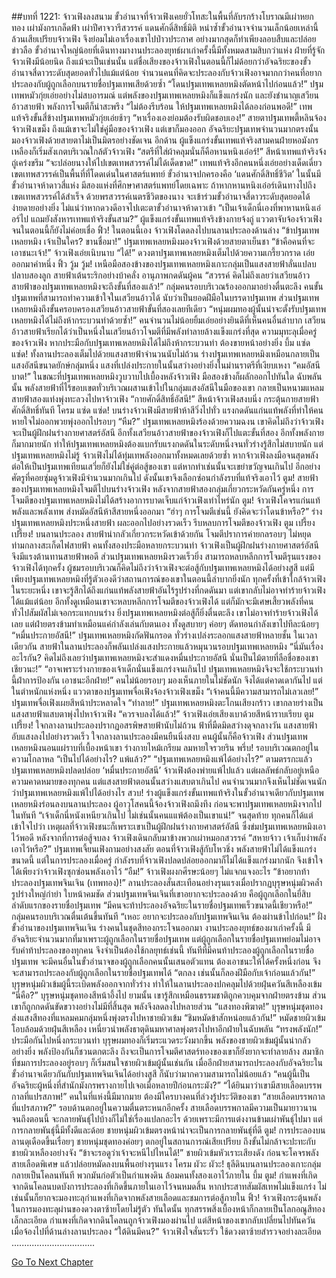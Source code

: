 ##บทที่ 1221: จ้าวเฟิงลงสนาม
ขั้วอำนาจที่จ้าวเฟิงเคยยั่วโทสะในพื้นที่ลับรกร้างโบราณมีเผ่าหยกทอง เผ่ามังกรเกล็ดฟ้า เผ่าปีศาจวารีสวรรค์ แดนศักดิ์สิทธิ์มิติ
หนำซ้ำขั้วอำนาจจำนวนเล็กน้อยเหล่านี้ล้วนเสียเปรียบจ้าวเฟิง จึงย่อมไม่เอาเรื่องเขาไปป่าวประกาศ อย่างมากสุดก็ทำเพียงลอบสืบและปล่อยข่าวลือ
ขั้วอำนาจใหญ่น้อยที่เดินทางมางานประลองยุทธ์ผาเก่าครั้งนี้มีทั้งหมดสามสิบกว่าแห่ง ฝ่ายที่รู้จักจ้าวเฟิงมีน้อยนิด
ถึงแม้จะเป็นเช่นนั้น แต่ชื่อเสียงของจ้าวเฟิงในตอนนี้ก็ไม่ด้อยกว่าอัจฉริยะของขั้วอำนาจสี่ดาวระดับสุดยอดทั่วไปแม้แต่น้อย
จำนวนคนที่คิดจะประลองกับจ้าวเฟิงอาจมากกว่าคนที่อยากประลองกับผู้ถูกเลือกบนรายชื่อปฐมเทพเสียด้วยซ้ำ
“โดนปฐมเทพเหลยหมิงตัดหน้าไปก่อนแล้ว!”
ปฐมเทพหมัวกุ่ยเอ่ยอย่างไม่สบอารมณ์
แต่พลังของปฐมเทพเหลยหมิงก็แข็งแกร่งนัก และยังชำนาญเสวียนอ้าวสายฟ้า พลังการโจมตีก็น่าสะพรึง
“ไม่ต้องรีบร้อน ให้ปฐมเทพเหลยหมิงได้ลองก่อนพอดี!”
เทพแท้จริงขั้นสี่ข้างปฐมเทพหมัวกุ่ยเอ่ยช้าๆ
“หาเรื่องเองย่อมต้องรับผิดชอบเอง!”
สายตาปฐมเทพตี้หลินจ้องจ้าวเฟิงเขม็ง
ถึงแม้เขาจะไม่ใช่คู่มือของจ้าวเฟิง แต่เขาก็มองออก อัจฉริยะปฐมเทพจำนวนมากตรงนั้นมองจ้าวเฟิงด้วยสายตาไม่เป็นมิตรอย่างชัดเจน
อีกด้าน ผู้แข็งแกร่งขั้นเทพแท้จริงสามคนฝ่ายหอมังกรเหลืองก็เริ่มสังเกตบริเวณใกล้ตัวจ้าวเฟิง
“สตรีที่ใส่ผ้าคลุมนั่นก็คือหานหนิงเอ๋อร์!”
สีหน้าเทพแท้จริงจ้งถู่เคร่งขรึม
“จะปล่อยนางให้ไปเขตเทพสวรรค์ไม่ได้เด็ดขาด!”
เทพแท้จริงอีกคนหนึ่งเอ่ยอย่างเด็ดเดี่ยว
เขตเทพสวรรค์เป็นพื้นที่ที่โดดเด่นในศาสตร์แพทย์ ขั้วอำนาจปกครองคือ ‘แดนศักดิ์สิทธิ์ชีวิต’ ในนั้นมีขั้วอำนาจห้าดาวสี่แห่ง มีสองแห่งที่ศึกษาศาสตร์แพทย์โดยเฉพาะ
ถ้าหากหานหนิงเอ๋อร์เดินทางไปถึงเขตเทพสวรรค์ได้สำเร็จ ด้วยพรสวรรค์เนตรชีวิตของนาง จะเข้าร่วมขั้วอำนาจสี่ดาวระดับสุดยอดได้ง่ายดายอย่างยิ่ง ไม่แน่ว่าหากดวงดีอาจไปเตะตาขั้วอำนาจห้าดาวเข้า
“เป็นเจ้าเด็กนี่เองที่พาหานหนิงเอ๋อร์ไป แถมยังสังหารเทพแท้จริงขั้นสาม?”
ผู้แข็งแกร่งขั้นเทพแท้จริงข้างกายจ้งถู่ แววตาจับจ้องจ้าวเฟิง จนในตอนนี้ก็ยังไม่ค่อยเชื่อ
ฟิ้ว!
ในตอนนี้เอง จ้าวเฟิงโดดลงไปบนลานประลองด้านล่าง
“ข้าปฐมเทพเหลยหมิง เจ้าเป็นใคร? ขานชื่อมา!”
ปฐมเทพเหลยหมิงมองจ้าวเฟิงด้วยสายตาเย็นชา
“ข้าคือคนที่จะเอาชนะเจ้า!”
จ้าวเฟิงเอ่ยเนิบนาบ
“ได้!”
ดวงตาปฐมเทพเหลยหมิงเต็มไปด้วยความเกรี้ยวกราด เอ่ยออกมาคำหนึ่ง
ฟิ้ว วู้ม วู้ม!
เหนือมือสองข้างของปฐมเทพเหลยหมิงเกาะกลุ่มเป็นแสงสายฟ้าลั่นแปลบปลาบสองลูก สายฟ้าเต้นระริกอย่างบ้าคลั่ง อานุภาพกดดันผู้คน
“สวรรค์ คิดไม่ถึงเลยว่าเสวียนอ้าวสายฟ้าของปฐมเทพเหลยหมิงจะถึงขั้นที่สองแล้ว!”
กลุ่มคนรอบบริเวณร้องออกมาอย่างตื่นตะลึง
คนขั้นปฐมเทพที่สามารถทำความเข้าใจในเสวียนอ้าวได้ นับว่าเป็นยอดฝีมือในบรรดาปฐมเทพ ส่วนปฐมเทพเหลยหมิงถึงขั้นครอบครองเสวียนอ้าวสายฟ้าขั้นที่สองเลยทีเดียว
“หนุ่มผมทองผู้นั้นน่าจะตั้งรับปฐมเทพเหลยหมิงได้ไม่ถึงห้ากระบวนท่าด้วยซ้ำ!”
คนจำนวนไม่น้อยยิ้มเอ่ยอย่างยินดีที่เห็นคนอื่นลำบาก
เสวียนอ้าวสายฟ้าเรียกได้ว่าเป็นหนึ่งในเสวียนอ้าวโจมตีที่มีพลังทำลายล้างแข็งแกร่งที่สุด
ความมุทะลุเมื่อครู่ของจ้าวเฟิง หากประมือกับปฐมเทพเหลยหมิงได้ไม่ถึงห้ากระบวนท่า ต้องขายหน้าอย่างยิ่ง
บึ้ม แซ่ด แซ่ด!
ทั้งลานประลองเต็มไปด้วยแสงสายฟ้าจำนวนนับไม่ถ้วน
ร่างปฐมเทพเหลยหมิงเหมือนกลายเป็นแสงอัสนีขนาดยักษ์กลุ่มหนึ่ง แสงที่เปล่งประกายในนั้นสว่างอย่างยิ่งในม่านราตรีที่เงียบเหงา
“คมอัสนีบาต!”
ในขณะที่ปฐมเทพเหลยหมิงวูบวาบไปเบื้องหลังจ้าวเฟิง มือสองข้างก็ผลักออกไปทันใด
ฉับพลันนั้น พลังสายฟ้าที่ไร้ขอบเขตทั่วบริเวณผสานเข้าไปในกลุ่มแสงอัสนีในมือของเขา กลายเป็นหนามแหลมสายฟ้าสองแท่งพุ่งทะลวงไปหาจ้าวเฟิง
“กายศักดิ์สิทธิ์อัสนี!”
สีหน้าจ้าวเฟิงสงบนิ่ง กระตุ้นกายสายฟ้าศักดิ์สิทธิ์ทันที
โครม แซ่ด แซ่ด!
บนร่างจ้าวเฟิงมีสายฟ้าห้าสีวิ่งไปทั่ว แรงกดดันแก่นแท้พลังที่ทำให้คนหายใจไม่ออกพวยพุ่งออกไปรอบๆ
“หืม?”
ปฐมเทพเหลยหมิงร้องด้วยความฉงน
เขาคิดไม่ถึงว่าจ้าวเฟิงจะเป็นผู้ฝึกฝนร่างกายศาสตร์อัสนี อีกทั้งเสวียนอ้าวสายฟ้าของจ้าวเฟิงก็ไปแตะขั้นที่สอง
อีกทั้งพลังกายก็มากมายนัก ทำให้ปฐมเทพเหลยหมิงต้องแบกรับแรงกดดันในระดับหนึ่งจนทั่วร่างรู้สึกไม่สบายนัก
แต่ปฐมเทพเหลยหมิงไม่รู้ จ้าวเฟิงไม่ได้ทุ่มเทพลังออกมาทั้งหมดเลยด้วยซ้ำ
หากจ้าวเฟิงลงมือจนสุดพลัง ต่อให้เป็นปฐมเทพเทียนเสวี่ยก็ยังไม่ใช่คู่ต่อสู้ของเขา แต่หากทำเช่นนั้นจะเขย่าขวัญจนเกินไป
อีกอย่าง ศัตรูที่คอยซุ่มดูจ้าวเฟิงมีจำนวนมากเกินไป ดังนั้นเขาจึงเลือกซ่อนกำลังรบที่แท้จริงเอาไว้
ตูม!
สายฟ้าของปฐมเทพเหลยหมิงโจมตีไปบนร่างจ้าวเฟิง
หลังจากสายฟ้าสองกลุ่มเกี่ยวกระหวัดกันครู่หนึ่ง การโจมตีของปฐมเทพเหลยหมิงไม่ได้สร้างอาการบาดเจ็บแก่จ้าวเฟิงเท่าไหร่นัก
ตูม!
จ้าวเฟิงโคจรแก่นแท้พลังและพลังเทพ ส่งหมัดอัสนีห้าสีสายหนึ่งออกมา
“ฮ่าๆ การโจมตีเช่นนี้ ยังคิดจะว่าโดนข้าหรือ?”
ร่างปฐมเทพเหลยหมิงประหนึ่งสายฟ้า ผละออกไปอย่างรวดเร็ว รีบหลบการโจมตีของจ้าวเฟิง
ตูม เปรี้ยง เปรี้ยง!
บนลานประลอง สายฟ้าน่ากลัวเกี่ยวกระหวัดเข้าด้วยกัน โจมตีปราการค่ายกลรอบๆ ไม่หยุด
ท่ามกลางสะเก็ดไฟสายฟ้า คนทั้งสองประมือหลายกระบวนท่า
จ้าวเฟิงเป็นผู้ฝึกฝนร่างกายศาสตร์อัสนี จึงมีแรงต้านทานสายฟ้าพอดี
ส่วนปฐมเทพเหลยหมิงรวดเร็วยิ่ง สามารถหลบหลีกการโจมตีรุนแรงของจ้าวเฟิงได้ทุกครั้ง
ผู้ชมรอบบริเวณก็คิดไม่ถึงว่าจ้าวเฟิงจะต่อสู้กับปฐมเทพเหลยหมิงได้อย่างสูสี
แต่มีเพียงปฐมเทพเหลยหมิงที่รู้ตัวเองดีว่าสถานการณ์ของเขาในตอนนี้ลำบากยิ่งนัก
ทุกครั้งที่เข้าใกล้จ้าวเฟิงในระยะหนึ่ง เขาจะรู้สึกได้ถึงแก่นแท้พลังสายฟ้าอันไร้รูปร่างที่กดดันมา แต่เขากลับไม่อาจทำร้ายจ้าวเฟิงได้แม้แต่น้อย
อีกทั้งดูเหมือนเขาจะหลบหลีกการโจมตีของจ้าวเฟิงได้ แต่ก็มักจะมีเศษเสี้ยวพลังที่คนทั่วไปสัมผัสไม่เจอกระแทกบนร่าง
ยิ่งปฐมเทพเหลยหมิงต่อสู้ก็ยิ่งตื่นตะลึง เขาไม่อาจทำร้ายจ้าวเฟิงได้เลย
แต่ฝ่ายตรงข้ามทำเหมือนแค่กำลังเล่นกับตนเอง ทั้งดูสบายๆ ค่อยๆ ตัดทอนกำลังเขาไปทีละน้อยๆ
“หมื่นประกายอัสนี!”
ปฐมเทพเหลยหมิงกัดฟันกรอด ทั่วร่างเปล่งระลอกแสงสายฟ้าหลายชั้น
ในเวลาเดียวกัน สายฟ้าในลานประลองก็พลันเปล่งแสงประกายแล้วหมุนวนรอบปฐมเทพเหลยหมิง
“นี่มันเรื่องอะไรกัน? คิดไม่ถึงเลยว่าปฐมเทพเหลยหมิงจะสำแดงหมื่นประกายอัสนี นั่นเป็นไม้ตายที่ลือชื่อของเขาเชียวนะ!”
“อาจเพราะร่างกายของเจ้าเด็กนั่นแข็งแกร่งจนเกินไป ปฐมเทพเหลยหมิงจึงจะใช้กระบวนท่านี้ฝ่าการป้องกัน เอาชนะอีกฝ่าย!”
คนไม่น้อยรอบๆ มองเห็นภายในไม่ชัดนัก จึงได้แต่คาดเดากันไป
แต่ในตำหนักแห่งหนึ่ง แววตาของปฐมเทพจื่อเฟิงจ้องจ้าวเฟิงเขม็ง
“เจ้าคนนี้มีความสามารถไม่เลวเลย!”
ปฐมเทพจื่อเฟิงเผยสีหน้าประหลาดใจ
“ทำลาย!”
ปฐมเทพเหลยหมิงตะโกนเสียงกร้าว เขากลายร่างเป็นแสงสายฟ้าแสบตาพุ่งไปหาจ้าวเฟิง
“ควรจบลงได้แล้ว!”
จ้าวเฟิงเอ่ยเสียงเบาด้วยสีหน้าราบเรียบ
ตูม เปรี้ยง!
ใจกลางลานประลองปรากฏอสรพิษสายฟ้านับไม่ถ้วน ฟ้าที่มืดมิดสว่างดุจกลางวัน
แสงสายฟ้าอับแสงลงไปอย่างรวดเร็ว ใจกลางลานประลองมีคนยืนนิ่งสงบ คนผู้นั้นก็คือจ้าวเฟิง
ส่วนปฐมเทพเหลยหมิงนอนแผ่ราบที่เบื้องหน้าเขา ร่างกายไหม้เกรียม ลมหายใจรวยริน
พรึ่บ!
รอบบริเวณตกอยู่ในความโกลาหล
“เป็นไปได้อย่างไร? แพ้แล้ว?”
“ปฐมเทพเหลยหมิงแพ้ได้อย่างไร?”
ตามตรรกะแล้ว ปฐมเทพเหลยหมิงปลดปล่อย ‘หมื่นประกายอัสนี’ จ้าวเฟิงต้องพ่ายแพ้ไปแล้ว แต่ผลลัพธ์กลับอยู่เหนือความคาดหมายของทุกคน
แต่แสงสายฟ้าตอนนั้นสว่างแสบตาเกินไป คนจำนวนมากจึงเห็นไม่ชัดเจนนักว่าปฐมเทพเหลยหมิงแพ้ไปได้อย่างไร
สวบ!
ร่างผู้แข็งแกร่งขั้นเทพแท้จริงในขั้วอำนาจเดียวกับปฐมเทพเหลยหมิงร่อนลงบนลานประลอง
ผู้อาวุโสคนนี้จ้องจ้าวเฟิงถมึงทึง ก่อนจะพาปฐมเทพเหลยหมิงจากไปในทันที
“เจ้าเด็กนี่หนังเหนียวเกินไป ไม่เช่นนั้นคนแแพ้ต้องเป็นเขาแน่!”
จนสุดท้าย ทุกคนก็ได้แต่เข้าใจไปว่า เหตุผลที่จ้าวเฟิงชนะก็เพราะเขาเป็นผู้ฝึกฝนร่างกายศาสตร์อัสนี ซึ่งข่มปฐมเทพเหลยหมิงเอาไว้พอดี
หลังจากที่การต่อสู้จบลง จ้าวเฟิงเดินกลับมาข้างพวกเผ่าหมอกสวรรค์
“สหายจ้าว เจ้าเก็บงำพลังเอาไว้หรือ?”
ปฐมเทพเจี้ยนเฟิงถามอย่างสงสัย
ตอนที่จ้าวเฟิงสู้กับโหวชิ่ง พลังสายฟ้าไม่ได้แข็งแกร่งขนาดนี้
แต่ในการประลองเมื่อครู่ กำลังรบที่จ้าวเฟิงปลดปล่อยออกมาก็ไม่ได้แข็งแกร่งมากนัก
จึงเข้าใจได้เพียงว่าจ้าวเฟิงซุกซ่อนพลังเอาไว้
“อืม!”
จ้าวเฟิงผงกศีรษะน้อยๆ ไม่แจกแจงอะไร
“ข้าอยากท้าประลองปฐมเทพจินเจิน (เทพทอง)!”
ลานประลองสั่นสะเทือนอย่างรุนแรงเมื่อปรากฏบุรุษหนุ่มผิวคล้ำ รูปร่างใหญ่กำยำ ใบหน้าคมชัด
ส่วนปฐมเทพจินเจินที่เขาอยากจะประลองด้วย คือผู้ถูกเลือกในยี่สิบลำดับแรกของรายชื่อปฐมเทพ
“มีคนจะท้าประลองอัจฉริยะในรายชื่อปฐมเทพเร็วขนาดนี้เชียวหรือ!”
กลุ่มคนรอบบริเวณตื่นเต้นขึ้นทันที
“เหอะ อยากจะประลองกับปฐมเทพจินเจิน ต้องผ่านข้าไปก่อน!”
ฝั่งขั้วอำนาของปฐมเทพจินเจิน ร่างคนในชุดสีทองกระโจนออกมา
งานประลองยุทธ์ของผาเก่าครั้งนี้ มีอัจฉริยะจำนวนมากที่มาเพราะผู้ถูกเลือกในรายชื่อปฐมเทพ
แต่ผู้ถูกเลือกในรายชื่อปฐมเทพย่อมไม่อาจรับคำท้าประลองของทุกคน จึงจำเป็นต้องใช้กลยุทธ์เช่นนี้
ทันทีที่มีคนท้าประลองผู้ถูกเลือกในรายชื่อปฐมเทพ จะมีคนอื่นในขั้วอำนาจของผู้ถูกเลือกคนนั้นเสนอตัวแทน
ต้องเอาชนะให้ได้ครั้งหนึ่งก่อน จึงจะสามารถประลองกับผู้ถูกเลือกในรายชื่อปฐมเทพได้
“ตกลง เช่นนั้นก็ลองฝีมือกับเจ้าก่อนแล้วกัน!”
บุรุษหนุ่มผิวเข้มผู้นี้ระเบิดพลังออกจากทั่วร่าง ทำให้ในลานประลองปกคลุมไปด้วยฝุ่นควันสีเหลืองเข้ม
“นี่คือ?”
บุรุษหนุ่มชุดทองสีหน้าอึ้งไป
ยามนั้น เขารู้สึกเหมือนธรรมชาติถูกควบคุมจากฝ่ายตรงข้าม ส่วนเขาก็ถูกกดดันขัดขวางอย่างไม่มีที่สิ้นสุด พลังจึงลดลงไปหลายส่วน
“แสงทองพิฆาต!”
บุรุษหนุ่มชุดทองส่งแสงสีทองที่แหลมคมกลุ่มหนึ่งพุ่งตรงไปหาชายผิวเข้ม
“ชิมหมัดข้าสักหน่อยแล้วกัน!”
หมัดชายผิวเข้มโอบล้อมด้วยฝุ่นสีเหลือง เหนี่ยวนำพลังธาตุดินมหาศาลพุ่งตรงไปหาอีกฝ่ายในฉับพลัน
“ทรงพลังนัก!”
ประมือกันไปหนึ่งกระบวนท่า บุรุษผมทองก็เริ่มระแวดระวังมากขึ้น
พลังของชายผิวเข้มผู้นั้นน่ากลัวอย่างยิ่ง พลังป้องกันก็ชวนตกตะลึง ถึงจะเป็นการโจมตีศาสตร์ทองของเขาก็ยังยากจะทำลายล้าง
สมาชิกที่ชมการประลองอยู่รอบๆ ก็เริ่มสนใจชายผิวเข้มผู้นั้นเช่นกัน
เมื่ออีกฝ่ายสามารถประลองกับอัจฉริยะในขั้วอำนาจเดียวกันกับปฐมเทพจินเจินได้อย่างสูสี ก็นับว่ามากความสามารถไม่น้อยแล้ว
“คนผู้นี้เป็นอัจฉริยะผู้หนึ่งที่สำนักมังกรพรางกายไปเจอเมื่อหลายปีก่อนกระมัง?”
“ได้ยินมาว่าเขามีสายเลือดบรรพกาลที่แปรสภาพ!”
คนในที่แห่งนี้มีมากมาย ต้องมีใครบางคนที่ล่วงรู้ประวัติของเขา
“สายเลือดบรรพกาลที่แปรสภาพ?”
รอบด้านตกอยู่ในความตื่นตระหนกอีกครั้ง
สายเลือดบรรพกาลมีความเป็นมายาวนานจนถึงตอนนี้ จะกลายพันธุ์ไปบ้างก็ไม่ใช่เรื่องแปลกอะไร ด้วยเพราะมีการแต่งงานข้ามเผ่าพันธุ์ไปมา
แต่การกลายพันธุ์นี้มีทั้งดีและด้อย ชายหนุ่มผิวเข้มตรงหน้าน่าจะเป็นการกลายพันธุ์ที่ดี
ตูม!
การประลองบนลานดุเดือดขึ้นเรื่อยๆ ชายหนุ่มชุดทองค่อยๆ ตกอยู่ในสถานการณ์เสียเปรียบ ถึงขั้นไม่กล้าจะปะทะกับชายผิวเหลืองอย่างจัง
“ข้าจะรอดูว่าเจ้าจะหนีไปไหนได้!”
ชายผิวเข้มหัวเราะเสียงดัง ก่อนจะโคจรพลังสายเลือดพิเศษ แล้วปล่อยหมัดลงบนพื้นอย่างรุนแรง
โครม ผัวะ ผัวะ!
ธุลีดินบนลานประลองเกาะกลุ่มกลายเป็นโคลนทันที พวกมันก่อตัวเป็นกำแพงดิน ล้อมคนทั้งสองเอาไว้ภายใน
บึ้ม ตูม!
กำแพงที่เกิดจากดินโคลนบดบังการประลองที่เกิดขึ้นภายในเอาไว้จนหมดสิ้น
หากประสาทสัมผัสเทพไม่แข็งแกร่ง ไม่เช่นนั้นก็ยากจะมองทะลุกำแพงที่เกิดจากพลังสายเลือดและชมการต่อสู้ภายใน
ฟิ้ว!
จ้าวเฟิงกระตุ้นพลังในการมองทะลุผ่านของดวงตาซ้ายโดยไม่รู้ตัว
ทันใดนั้น ทุกสรรพสิ่งเบื้องหน้าก็กลายเป็นโลกอณูสีทองเล็กละเอียด
กำแพงที่เกิดจากดินโคลนถูกจ้าวเฟิงมองผ่านไป
แต่สีหน้าของเขากลับเปลี่ยนไปทันควัน เมื่อจ้องไปที่ด้านล่างลานประลอง
“ใต้ดินมีคน?”
จ้าวเฟิงใจสั่นระรัว ใช้ดวงตาซ้ายสำรวจอย่างละเอียด
.................................


[Go To Next Chapter]( ./78.md)